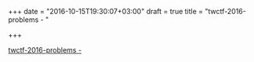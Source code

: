 +++
date = "2016-10-15T19:30:07+03:00"
draft = true
title = "twctf-2016-problems -  "

+++

<p><a href="https://t.co/QaxkDK2IP8">twctf-2016-problems -  </a></p>
